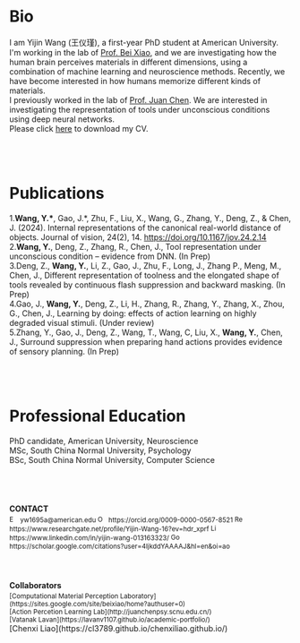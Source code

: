 # Bio
I am Yijin Wang (王仪瑾), a first-year PhD student at American University. I'm working in the lab of [Prof. Bei Xiao](https://sites.google.com/site/beixiao/home?authuser=0), and we are investigating how the human brain perceives materials in different dimensions, using a combination of machine learning and neuroscience methods. Recently, we have become interested in how humans memorize different kinds of materials.  
I previously worked in the lab of [Prof. Juan Chen](http://juanchenpsy.scnu.edu.cn/). We are interested in investigating the representation of tools under unconscious conditions using deep neural networks.   
Please click [here](CV_WYJ.pdf) to download my CV.  
<br>
<br>
<br>

# Publications
1.**Wang, Y.\***, Gao, J.\*, Zhu, F., Liu, X., Wang, G., Zhang, Y., Deng, Z., & Chen, J. (2024). Internal representations of the canonical real-world distance of objects. Journal of vision, 24(2), 14. https://doi.org/10.1167/jov.24.2.14  
2.**Wang, Y.**, Deng, Z., Zhang, R., Chen, J., Tool representation under unconscious condition – evidence from 
DNN. (In Prep)   
3.Deng, Z., **Wang, Y.**, Li, Z., Gao, J., Zhu, F., Long, J., Zhang P., Meng, M., Chen, J., Different representation of toolness and the elongated shape of tools revealed by continuous flash suppression and backward masking. (In Prep)  
4.Gao, J., **Wang, Y.**, Deng, Z., Li, H., Zhang, R., Zhang, Y., Zhang, X., Zhou, G., Chen, J., Learning by doing: effects of action learning on highly degraded visual stimuli. (Under review)  
5.Zhang, Y., Gao, J., Deng, Z., Wang, T., Wang, C, Liu, X., **Wang, Y.**, Chen, J., Surround suppression when preparing hand actions provides evidence of sensory planning. (In Prep)  
<br>
<br>
<br>

# Professional Education
PhD candidate, American University, Neuroscience  
MSc, South China Normal University, Psychology  
BSc, South China Normal University, Computer Science    
<br>
<br>
<br>

<h4 style="margin-bottom:4px">CONTACT</h4>
<small>
<img src="https://img.icons8.com/?size=100&id=53435&format=png&color=000000" alt="Email" width="16" style="vertical-align:middle;"/> yw1695a@american.edu  
<img src="https://upload.wikimedia.org/wikipedia/commons/0/06/ORCID_iD.svg" alt="ORCID" width="16" style="vertical-align:middle;"/> https://orcid.org/0009-0000-0567-8521  
<img src="https://upload.wikimedia.org/wikipedia/commons/5/5e/ResearchGate_icon_SVG.svg" alt="ResearchGate" width="16" style="vertical-align:middle;"/>  https://www.researchgate.net/profile/Yijin-Wang-16?ev=hdr_xprf  
<img src="https://img.icons8.com/?size=100&id=8808&format=png&color=000000" alt="LinkedIn" width="16" style="vertical-align:middle;"/>  https://www.linkedin.com/in/yijin-wang-013163323/  
<img src="https://img.icons8.com/?size=100&id=okYCvWotC0uX&format=png&color=000000" alt="Google Scholar" width="16" style="vertical-align:middle;"/>  https://scholar.google.com/citations?user=4IjkddYAAAAJ&hl=en&oi=ao  </small>
<br>
<br>
<br>

<h4 style="margin-bottom:4px">Collaborators</h4>
<small>[Computational Material Perception Laboratory](https://sites.google.com/site/beixiao/home?authuser=0)<br>
[Action Percetion Learning Lab](http://juanchenpsy.scnu.edu.cn/)<br>
[Vatanak Lavan](https://lavanv1107.github.io/academic-portfolio/)</small><br>
[Chenxi Liao](https://cl3789.github.io/chenxiliao.github.io/)</small>

